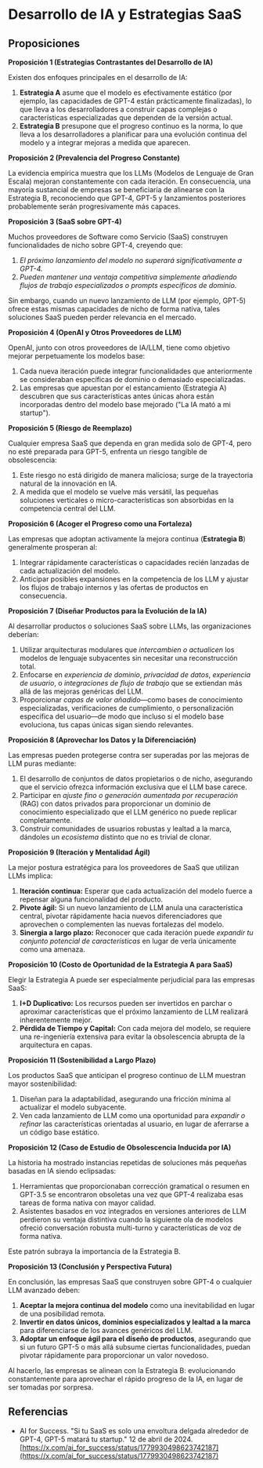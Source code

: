 # Desarrollo de IA y Estrategias SaaS


## Proposiciones

**Proposición 1 (Estrategias Contrastantes del Desarrollo de IA)**

Existen dos enfoques principales en el desarrollo de IA:
1. **Estrategia A** asume que el modelo es efectivamente estático (por ejemplo, las capacidades de GPT-4 están prácticamente finalizadas), lo que lleva a los desarrolladores a construir capas complejas o características especializadas que dependen de la versión actual.
2. **Estrategia B** presupone que el progreso continuo es la norma, lo que lleva a los desarrolladores a planificar para una evolución continua del modelo y a integrar mejoras a medida que aparecen.

**Proposición 2 (Prevalencia del Progreso Constante)**

La evidencia empírica muestra que los LLMs (Modelos de Lenguaje de Gran Escala) mejoran constantemente con cada iteración. En consecuencia, una mayoría sustancial de empresas se beneficiaría de alinearse con la Estrategia B, reconociendo que GPT-4, GPT-5 y lanzamientos posteriores probablemente serán progresivamente más capaces.

**Proposición 3 (SaaS sobre GPT-4)**

Muchos proveedores de Software como Servicio (SaaS) construyen funcionalidades de nicho sobre GPT-4, creyendo que:
1. *El próximo lanzamiento del modelo no superará significativamente a GPT-4.*
2. *Pueden mantener una ventaja competitiva simplemente añadiendo flujos de trabajo especializados o prompts específicos de dominio.*

Sin embargo, cuando un nuevo lanzamiento de LLM (por ejemplo, GPT-5) ofrece estas mismas capacidades de nicho de forma nativa, tales soluciones SaaS pueden perder relevancia en el mercado.

**Proposición 4 (OpenAI y Otros Proveedores de LLM)**

OpenAI, junto con otros proveedores de IA/LLM, tiene como objetivo mejorar perpetuamente los modelos base:
1. Cada nueva iteración puede integrar funcionalidades que anteriormente se consideraban específicas de dominio o demasiado especializadas.
2. Las empresas que apuestan por el estancamiento (Estrategia A) descubren que sus características antes únicas ahora están incorporadas dentro del modelo base mejorado ("La IA mató a mi startup").

**Proposición 5 (Riesgo de Reemplazo)**

Cualquier empresa SaaS que dependa en gran medida solo de GPT-4, pero no esté preparada para GPT-5, enfrenta un riesgo tangible de obsolescencia:
1. Este riesgo no está dirigido de manera maliciosa; surge de la trayectoria natural de la innovación en IA.
2. A medida que el modelo se vuelve más versátil, las pequeñas soluciones verticales o micro-características son absorbidas en la competencia central del LLM.

**Proposición 6 (Acoger el Progreso como una Fortaleza)**

Las empresas que adoptan activamente la mejora continua (**Estrategia B**) generalmente prosperan al:
1. Integrar rápidamente características o capacidades recién lanzadas de cada actualización del modelo.
2. Anticipar posibles expansiones en la competencia de los LLM y ajustar los flujos de trabajo internos y las ofertas de productos en consecuencia.

**Proposición 7 (Diseñar Productos para la Evolución de la IA)**

Al desarrollar productos o soluciones SaaS sobre LLMs, las organizaciones deberían:
1. Utilizar arquitecturas modulares que *intercambien o actualicen* los modelos de lenguaje subyacentes sin necesitar una reconstrucción total.
2. Enfocarse en *experiencia de dominio*, *privacidad de datos*, *experiencia de usuario*, o *integraciones de flujo de trabajo* que se extiendan más allá de las mejoras genéricas del LLM.
3. Proporcionar *capas de valor añadido*—como bases de conocimiento especializadas, verificaciones de cumplimiento, o personalización específica del usuario—de modo que incluso si el modelo base evoluciona, tus capas únicas sigan siendo relevantes.

**Proposición 8 (Aprovechar los Datos y la Diferenciación)**

Las empresas pueden protegerse contra ser superadas por las mejoras de LLM puras mediante:
1. El desarrollo de conjuntos de datos propietarios o de nicho, asegurando que el servicio ofrezca información exclusiva que el LLM base carece.
2. Participar en *ajuste fino o generación aumentada por recuperación* (RAG) con datos privados para proporcionar un dominio de conocimiento especializado que el LLM genérico no puede replicar completamente.
3. Construir comunidades de usuarios robustas y lealtad a la marca, dándoles un *ecosistema* distinto que no es trivial de clonar.

**Proposición 9 (Iteración y Mentalidad Ágil)**

La mejor postura estratégica para los proveedores de SaaS que utilizan LLMs implica:
1. **Iteración continua:** Esperar que cada actualización del modelo fuerce a repensar alguna funcionalidad del producto.
2. **Pivote ágil:** Si un nuevo lanzamiento de LLM anula una característica central, pivotar rápidamente hacia nuevos diferenciadores que aprovechen o complementen las nuevas fortalezas del modelo.
3. **Sinergia a largo plazo:** Reconocer que cada iteración puede *expandir tu conjunto potencial de características* en lugar de verla únicamente como una amenaza.

**Proposición 10 (Costo de Oportunidad de la Estrategia A para SaaS)**

Elegir la Estrategia A puede ser especialmente perjudicial para las empresas SaaS:
1. **I+D Duplicativo:** Los recursos pueden ser invertidos en parchar o aproximar características que el próximo lanzamiento de LLM realizará inherentemente mejor.
2. **Pérdida de Tiempo y Capital:** Con cada mejora del modelo, se requiere una re-ingeniería extensiva para evitar la obsolescencia abrupta de la arquitectura en capas.

**Proposición 11 (Sostenibilidad a Largo Plazo)**

Los productos SaaS que anticipan el progreso continuo de LLM muestran mayor sostenibilidad:
1. Diseñan para la adaptabilidad, asegurando una fricción mínima al actualizar el modelo subyacente.
2. Ven cada lanzamiento de LLM como una oportunidad para *expandir o refinar* las características orientadas al usuario, en lugar de aferrarse a un código base estático.

**Proposición 12 (Caso de Estudio de Obsolescencia Inducida por IA)**

La historia ha mostrado instancias repetidas de soluciones más pequeñas basadas en IA siendo eclipsadas:
1. Herramientas que proporcionaban corrección gramatical o resumen en GPT-3.5 se encontraron obsoletas una vez que GPT-4 realizaba esas tareas de forma nativa con mayor calidad.
2. Asistentes basados en voz integrados en versiones anteriores de LLM perdieron su ventaja distintiva cuando la siguiente ola de modelos ofreció conversación robusta multi-turno y características de voz de forma nativa.

Este patrón subraya la importancia de la Estrategia B.

**Proposición 13 (Conclusión y Perspectiva Futura)**

En conclusión, las empresas SaaS que construyen sobre GPT-4 o cualquier LLM avanzado deben:
1. **Aceptar la mejora continua del modelo** como una inevitabilidad en lugar de una posibilidad remota.
2. **Invertir en datos únicos, dominios especializados y lealtad a la marca** para diferenciarse de los avances genéricos del LLM.
3. **Adoptar un enfoque ágil para el diseño de productos**, asegurando que si un futuro GPT-5 o más allá subsume ciertas funcionalidades, puedan pivotar rápidamente para proporcionar un valor novedoso.

Al hacerlo, las empresas se alinean con la Estrategia B: evolucionando constantemente para aprovechar el rápido progreso de la IA, en lugar de ser tomadas por sorpresa.

## Referencias

* AI for Success. "Si tu SaaS es solo una envoltura delgada alrededor de GPT-4, GPT-5 matará tu startup." 12 de abril de 2024. [https://x.com/ai_for_success/status/1779930498623742187](https://x.com/ai_for_success/status/1779930498623742187)